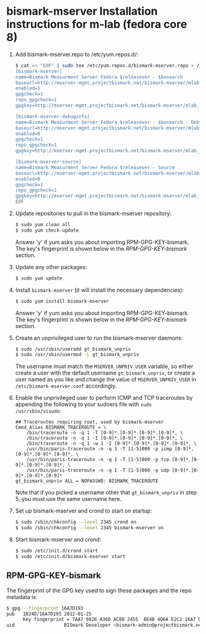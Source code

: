 # bismark-mserver Installation instructions for m-lab (fedora core 8)

1. Add bismark-mserver.repo to /etc/yum.repos.d/:

    ```sh
    $ cat << "EOF" | sudo tee /etc/yum.repos.d/bismark-mserver.repo > /dev/null
    [bismark-mserver]
    name=Bismark Measurment Server Fedora $releasever - $basearch
    baseurl=http://mserver-mgmt.projectbismark.net/bismark-mserver/mlab_fedora/el$releasever/$basearch/
    enabled=1
    gpgcheck=1
    repo_gpgcheck=1
    gpgkey=http://mserver-mgmt.projectbismark.net/bismark-mserver/mlab_fedora/el$releasever/RPM-GPG-KEY-bismark

    [bismark-mserver-debuginfo]
    name=Bismark Measurment Server Fedora $releasever - $basearch - Debug
    baseurl=http://mserver-mgmt.projectbismark.net/bismark-mserver/mlab_fedora/el$releasever/$basearch/debug
    enabled=0
    gpgcheck=1
    repo_gpgcheck=1
    gpgkey=http://mserver-mgmt.projectbismark.net/bismark-mserver/mlab_fedora/el$releasever/RPM-GPG-KEY-bismark

    [bismark-mserver-source]
    name=Bismark Measurment Server Fedora $releasever - Source
    baseurl=http://mserver-mgmt.projectbismark.net/bismark-mserver/mlab_fedora/el$releasever/source/SRPMS
    enabled=0
    gpgcheck=1
    repo_gpgcheck=1
    gpgkey=http://mserver-mgmt.projectbismark.net/bismark-mserver/mlab_fedora/el$releasever/RPM-GPG-KEY-bismark
    EOF
    ```

2. Update repositories to pull in the bismark-mserver repository:

    ```sh
    $ sudo yum clean all
    $ sudo yum check-update
    ```

    Answer 'y' if yum asks you about importing RPM-GPG-KEY-bismark. The key's
    fingerprint is shown below in the _RPM-GPG-KEY-bismark_ section.

3. Update any other packages:

    ```sh
    $ sudo yum update
    ```

4. Install `bismark-mserver` (it will install the necessary dependencies):

    ```sh
    $ sudo yum install bismark-mserver
    ```

    Answer 'y' if yum asks you about importing RPM-GPG-KEY-bismark. The key's
    fingerprint is shown below in the _RPM-GPG-KEY-bismark_ section.

5. Create an unprivileged user to run the bismark-mserver daemons:

    ```sh
    $ sudo /usr/sbin/useradd gt_bismark_unpriv
    $ sudo /usr/sbin/usermod -L gt_bismark_unpriv
    ```

    The username must match the `MSERVER_UNPRIV_USER` variable, so either
    create a user with the default username `gt_bismark_unpriv`, or create a
    user named as you like and change the value of `MSERVER_UNPRIV_USER` in
    `/etc/bismark-mserver.conf` accordingly.

6. Enable the unprivileged user to perform ICMP and TCP traceroutes by
   appending the following to your sudoers file with `sudo /usr/sbin/visudo`:

    ```
    ## Traceroutes requiring root, used by bismark-mserver
    Cmnd_Alias BISMARK_TRACEROUTE = \
        /bin/traceroute -n -q 1 -T [0-9]*.[0-9]*.[0-9]*.[0-9]*, \
        /bin/traceroute -n -q 1 -I [0-9]*.[0-9]*.[0-9]*.[0-9]*, \
        /bin/traceroute -n -q 1 -w 1 -I [0-9]*.[0-9]*.[0-9]*.[0-9]*, \
        /usr/bin/paris-traceroute -n -q 1 -T [1-5]000 -p icmp [0-9]*.[0-9]*.[0-9]*.[0-9]*, \
        /usr/bin/paris-traceroute -n -q 1 -T [1-5]000 -p tcp [0-9]*.[0-9]*.[0-9]*.[0-9]*, \
        /usr/bin/paris-traceroute -n -q 1 -T [1-5]000 -p udp [0-9]*.[0-9]*.[0-9]*.[0-9]*
    gt_bismark_unpriv ALL = NOPASSWD: BISMARK_TRACEROUTE
    ```

    Note that if you picked a username other that `gt_bismark_unpriv` in step
    5, you must use the same username here.

7. Set up bismark-mserver and crond to start on startup:

    ```sh
    $ sudo /sbin/chkconfig --level 2345 crond on
    $ sudo /sbin/chkconfig --level 2345 bismark-mserver on
    ```

8. Start bismark-mserver and crond:

    ```sh
    $ sudo /etc/init.d/crond start
    $ sudo /etc/init.d/bismark-mserver start
    ```

## RPM-GPG-KEY-bismark

The fingerprint of the GPG key used to sign these packages and the repo
metadata is:

```sh
$ gpg --fingerprint 16A7D193
pub   1024D/16A7D193 2012-01-25
      Key fingerprint = 7AA7 9826 A36D AC88 2455  6E4B 4D6A E2C2 16A7 D193
uid                  BISmark Developer <bismark-admin@projectbismark.net>
```

